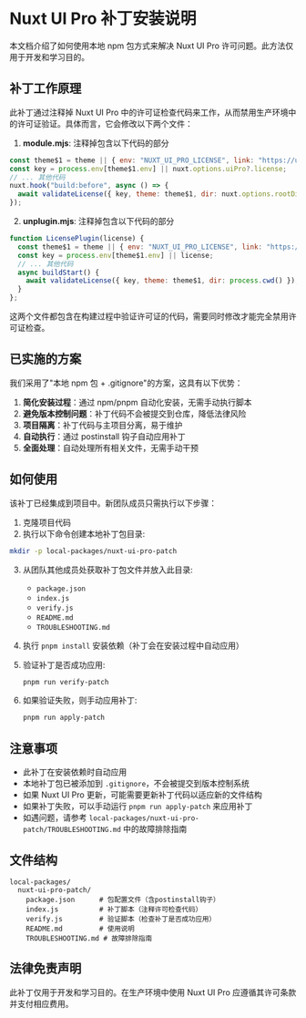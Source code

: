 # Nuxt UI Pro 补丁安装说明

本文档介绍了如何使用本地 npm 包方式来解决 Nuxt UI Pro 许可问题。此方法仅用于开发和学习目的。

## 补丁工作原理

此补丁通过注释掉 Nuxt UI Pro 中的许可证检查代码来工作，从而禁用生产环境中的许可证验证。具体而言，它会修改以下两个文件：

1. **module.mjs**: 注释掉包含以下代码的部分
```js
const theme$1 = theme || { env: "NUXT_UI_PRO_LICENSE", link: "https://ui.nuxt.com/pro" };
const key = process.env[theme$1.env] || nuxt.options.uiPro?.license;
// ... 其他代码
nuxt.hook("build:before", async () => {
  await validateLicense({ key, theme: theme$1, dir: nuxt.options.rootDir });
});
```

2. **unplugin.mjs**: 注释掉包含以下代码的部分
```js
function LicensePlugin(license) {
  const theme$1 = theme || { env: "NUXT_UI_PRO_LICENSE", link: "https://ui.nuxt.com/pro" };
  const key = process.env[theme$1.env] || license;
  // ... 其他代码
  async buildStart() {
    await validateLicense({ key, theme: theme$1, dir: process.cwd() });
  }
};
```

这两个文件都包含在构建过程中验证许可证的代码，需要同时修改才能完全禁用许可证检查。

## 已实施的方案

我们采用了"本地 npm 包 + .gitignore"的方案，这具有以下优势：

1. **简化安装过程**：通过 npm/pnpm 自动化安装，无需手动执行脚本
2. **避免版本控制问题**：补丁代码不会被提交到仓库，降低法律风险
3. **项目隔离**：补丁代码与主项目分离，易于维护
4. **自动执行**：通过 postinstall 钩子自动应用补丁
5. **全面处理**：自动处理所有相关文件，无需手动干预

## 如何使用

该补丁已经集成到项目中。新团队成员只需执行以下步骤：

1. 克隆项目代码
2. 执行以下命令创建本地补丁包目录:

```bash
mkdir -p local-packages/nuxt-ui-pro-patch
```

3. 从团队其他成员处获取补丁包文件并放入此目录:
   - `package.json`
   - `index.js`
   - `verify.js`
   - `README.md`
   - `TROUBLESHOOTING.md`

4. 执行 `pnpm install` 安装依赖（补丁会在安装过程中自动应用）

5. 验证补丁是否成功应用:
   ```bash
   pnpm run verify-patch
   ```

6. 如果验证失败，则手动应用补丁:
   ```bash
   pnpm run apply-patch
   ```

## 注意事项

- 此补丁在安装依赖时自动应用
- 本地补丁包已被添加到 `.gitignore`，不会被提交到版本控制系统
- 如果 Nuxt UI Pro 更新，可能需要更新补丁代码以适应新的文件结构
- 如果补丁失败，可以手动运行 `pnpm run apply-patch` 来应用补丁
- 如遇问题，请参考 `local-packages/nuxt-ui-pro-patch/TROUBLESHOOTING.md` 中的故障排除指南

## 文件结构

```
local-packages/
  nuxt-ui-pro-patch/
    package.json      # 包配置文件（含postinstall钩子）
    index.js          # 补丁脚本（注释许可检查代码）
    verify.js         # 验证脚本（检查补丁是否成功应用）
    README.md         # 使用说明
    TROUBLESHOOTING.md # 故障排除指南
```

## 法律免责声明

此补丁仅用于开发和学习目的。在生产环境中使用 Nuxt UI Pro 应遵循其许可条款并支付相应费用。 